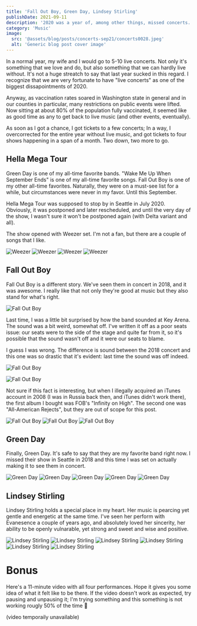 ```yaml
---
title: 'Fall Out Boy, Green Day, Lindsey Stirling'
publishDate: 2021-09-11
description: '2020 was a year of, among other things, missed concerts. I missed live music so much that as soon as I got a chance to go to concerts again, I went nuts.'
category: 'Music'
image:
  src: '@assets/blog/posts/concerts-sep21/concerts0028.jpeg'
  alt: 'Generic blog post cover image'
---
```


In a normal year, my wife and I would go to 5-10 live concerts. Not only it's something that we love and do, but also something that we can hardly live without. It's not a huge streatch to say that last year sucked in this regard. I recognize that we are very fortunate to have "live concerts" as one of the biggest dissapointments of 2020.

Anyway, as vaccination rates soared in Washington state in general and in our counties in particular, many restrictions on public events were lifted. Now sitting at about 80% of the population fully vaccinated, it seemed like as good time as any to get back to live music (and other events, eventually).

As soon as I got a chance, I got tickets to a few concerts; In a way, I overcorrected for the entire year without live music, and got tickets to four shows happening in a span of a month. Two down, two more to go.

## Hella Mega Tour

Green Day is one of my all-time favorite bands. "Wake Me Up When September Ends" is one of my all-time favorite songs. Fall Out Boy is one of my other all-time favorites. Naturally, they were on a must-see list for a while, but circumstances were never in my favor. Until this September.

Hella Mega Tour was supposed to stop by in Seattle in July 2020. Obviously, it was postponed and later rescheduled, and until the very day of the show, I wasn't sure it won't be postponed again (with Delta variant and all).

The show opened with Weezer set. I'm not a fan, but there are a couple of songs that I like.

![Weezer](assets/blog/posts/concerts-sep21/concerts0001.jpeg)
![Weezer](assets/blog/posts/concerts-sep21/concerts0004.jpeg)
![Weezer](assets/blog/posts/concerts-sep21/concerts0006.jpeg)
![Weezer](assets/blog/posts/concerts-sep21/concerts0007.jpeg)

## Fall Out Boy

Fall Out Boy is a different story. We've seen them in concert in 2018, and it was awesome. I really like that not only they're good at music but they also stand for what's right.

![Fall Out Boy](assets/blog/posts/concerts-sep21/6E043EFE-823F-4CC1-AAB7-BC1A889FF475_1_105_c.jpeg)

Last time, I was a little bit surprised by how the band sounded at Key Arena. The sound was a bit weird, somewhat off. I've written it off as a poor seats issue: our seats were to the side of the stage and quite far from it, so it's possible that the sound wasn't off and it were our seats to blame.

I guess I was wrong. The difference is sound between the 2018 concert and this one was so drastic that it's evident: last time the sound was off indeed.

![Fall Out Boy](assets/blog/posts/concerts-sep21/concerts0021.jpeg)

![Fall Out Boy](assets/blog/posts/concerts-sep21/concerts0019.jpeg)

Not sure if this fact is interesting, but when I illegally acquired an iTunes account in 2008 (I was in Russia back then, and iTunes didn't work there), the first album I bought was FOB's "Infinity on High". The second one was "All-American Rejects", but they are out of scope for this post.

![Fall Out Boy](assets/blog/posts/concerts-sep21/concerts0023.jpeg)
![Fall Out Boy](assets/blog/posts/concerts-sep21/concerts0024.jpeg)
![Fall Out Boy](assets/blog/posts/concerts-sep21/concerts0025.jpeg)

## Green Day

Finally, Green Day. It's safe to say that they are my favorite band right now. I missed their show in Seattle in 2018 and this time I was set on actually making it to see them in concert.

![Green Day](assets/blog/posts/concerts-sep21/concerts0027.jpeg)
![Green Day](assets/blog/posts/concerts-sep21/concerts0028.jpeg)
![Green Day](assets/blog/posts/concerts-sep21/CAC97862-40A9-456B-B9AC-45398C01B81C_1_102_a.jpeg)
![Green Day](assets/blog/posts/concerts-sep21/06CAFCA6-07B9-4C65-BD97-EC7790066A93_1_102_a.jpeg)
![Green Day](assets/blog/posts/concerts-sep21/concerts0029.jpeg)

## Lindsey Stirling

Lindsey Stirling holds a special place in my heart. Her music is pearcing yet gentle and energetic at the same time. I've seen her perform with Evanesence a couple of years ago, and absolutely loved her sincerity, her ability to be openly vulnarable, yet strong and sweet and wise and positive.

![Lindsey Stirling](assets/blog/posts/concerts-sep21/concerts0032.jpeg)
![Lindsey Stirling](assets/blog/posts/concerts-sep21/concerts0033.jpeg)
![Lindsey Stirling](assets/blog/posts/concerts-sep21/concerts0034.jpeg)
![Lindsey Stirling](assets/blog/posts/concerts-sep21/concerts0036.jpeg)
![Lindsey Stirling](assets/blog/posts/concerts-sep21/concerts0040.jpeg)
![Lindsey Stirling](assets/blog/posts/concerts-sep21/concerts0041.jpeg)

# Bonus

Here's a 11-minute video with all four performances. Hope it gives you some idea of what it felt like to be there. If the video doesn't work as expected, try pausing and unpausing it; I'm trying something and this something is not working rougly 50% of the time 🤷

(video temporaily unavailable)

<!-- <Video playbackId="UTQbAA3011Bjze4t2QqXnnWfR3eeGgcDvRGqIofiGDUA" />  -->
